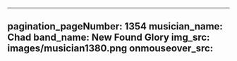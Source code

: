 ------
pagination_pageNumber: 1354
musician_name: Chad
band_name: New Found Glory
img_src: images/musician1380.png
onmouseover_src: 
------